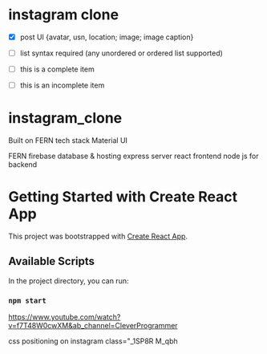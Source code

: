 # instagram clone 
- [X] post UI {avatar, usn, location; image; image caption}
- [ ] list syntax required (any unordered or ordered list supported)
- [ ] this is a complete item
- [ ] this is an incomplete item



# instagram_clone

Built on FERN tech stack
Material UI

FERN
    firebase database & hosting
    express server
    react frontend
    node js for backend


# Getting Started with Create React App

This project was bootstrapped with [Create React App](https://github.com/facebook/create-react-app).

## Available Scripts

In the project directory, you can run:

### `npm start`

https://www.youtube.com/watch?v=f7T48W0cwXM&ab_channel=CleverProgrammer

css positioning on instagram
class="_1SP8R   M_qbh